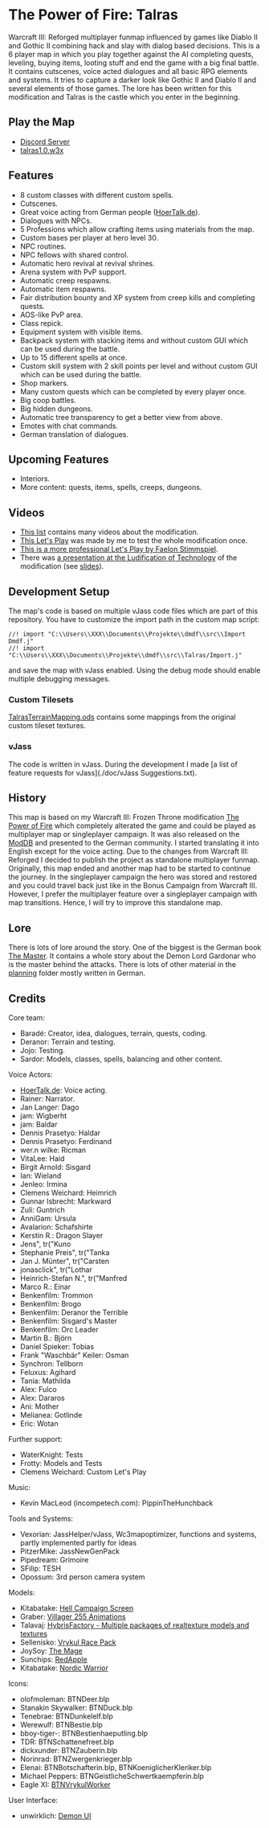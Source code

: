 # The Power of Fire: Talras

Warcraft III: Reforged multiplayer funmap influenced by games like Diablo II and Gothic II combining hack and slay with dialog based decisions. 
This is a 6 player map in which you play together against the AI completing quests, leveling, buying items, looting stuff and end the game with a big final battle.
It contains cutscenes, voice acted dialogues and all basic RPG elements and systems.
It tries to capture a darker look like Gothic II and Diablo II and several elements of those games.
The lore has been written for this modification and Talras is the castle which you enter in the beginning.

## Play the Map

* [Discord Server](https://discord.gg/nNPg6SqdMy)
* [talras1.0.w3x](./talras1.0.w3x)

## Features

* 8 custom classes with different custom spells.
* Cutscenes.
* Great voice acting from German people ([HoerTalk.de](https://www.hoer-talk.de/threads/beendet-rollenspiel-mod-sucht-sprecher.22379/)).
* Dialogues with NPCs.
* 5 Professions which allow crafting items using materials from the map.
* Custom bases per player at hero level 30.
* NPC routines.
* NPC fellows with shared control.
* Automatic hero revival at revival shrines.
* Arena system with PvP support.
* Automatic creep respawns.
* Automatic item respawns.
* Fair distribution bounty and XP system from creep kills and completing quests.
* AOS-like PvP area.
* Class repick.
* Equipment system with visible items.
* Backpack system with stacking items and without custom GUI which can be used during the battle.
* Up to 15 different spells at once.
* Custom skill system with 2 skill points per level and without custom GUI which can be used during the battle.
* Shop markers.
* Many custom quests which can be completed by every player once.
* Big coop battles.
* Big hidden dungeons.
* Automatic tree transparency to get a better view from above.
* Emotes with chat commands.
* German translation of dialogues.

## Upcoming Features

* Interiors.
* More content: quests, items, spells, creeps, dungeons.

## Videos

* [This list](https://www.youtube.com/watch?v=u5YKdMws0tQ&list=PLmfeGbBvSVGCDyp2bHGmHrhdJWN9TQLCn) contains many videos about the modification.
* [This Let's Play](https://www.youtube.com/watch?v=z1mLXBc3jRE&list=PLmfeGbBvSVGCRbNKSk3QOh1v09h6YFyxU) was made by me to test the whole modification once.
* [This is a more professional Let's Play by Faelon Stimmspiel](https://www.youtube.com/watch?v=uTruE__ia8A&list=PLiUdDzmlSLTQl7a16tASao2Z50EcwJx_G).
* There was [a presentation at the Ludification of Technology](https://www.youtube.com/watch?v=5hKgrxsNEKI&list=PLmfeGbBvSVGAtuvYlXykmbaPMaTIxkuRX) of the modification (see [slides](./doc/presentation.pdf)).

## Development Setup

The map's code is based on multiple vJass code files which are part of this repository.
You have to customize the import path in the custom map script:

```
//! import "C:\\Users\\XXX\\Documents\\Projekte\\dmdf\\src\\Import Dmdf.j"
//! import "C:\\Users\\XXX\\Documents\\Projekte\\dmdf\\src\\Talras/Import.j"
```

and save the map with vJass enabled.
Using the debug mode should enable multiple debugging messages.

### Custom Tilesets

[TalrasTerrainMapping.ods](./TalrasTerrainMapping.ods) contains some mappings from the original custom tileset textures.

### vJass

The code is written in vJass. During the development I made [a list of feature requests for vJass](./doc/vJass Suggestions.txt).

## History

This map is based on my Warcraft III: Frozen Throne modification [The Power of Fire](https://github.com/tdauth/dmdf) which completely alterated the game and could be played as multiplayer map or singleplayer campaign.
It was also released on the [ModDB](https://www.moddb.com/mods/warcraft-iii-the-power-of-fire) and presented to the German community.
I started translating it into English except for the voice acting.
Due to the changes from Warcraft III: Reforged I decided to publish the project as standalone multiplayer funmap.
Originally, this map ended and another map had to be started to continue the journey.
In the singleplayer campaign the hero was stored and restored and you could travel back just like in the Bonus Campaign from Warcraft III.
However, I prefer the multiplayer feature over a singleplayer campaign with map transitions.
Hence, I will try to improve this standalone map.

## Lore

There is lots of lore around the story.
One of the biggest is the German book [The Master](./doc/Planung/Hintergrunddefinition/Mythen/Bücher/Band%201%20-%20Der%20Meister.odt).
It contains a whole story about the Demon Lord Gardonar who is the master behind the attacks.
There is lots of other material in the [planning](./doc/Planung) folder mostly written in German.

## Credits

Core team:

* Baradé: Creator, idea, dialogues, terrain, quests, coding.
* Deranor: Terrain and testing.
* Jojo: Testing.
* Sardor: Models, classes, spells, balancing and other content.

Voice Actors:

* [HoerTalk.de](https://www.hoer-talk.de/threads/beendet-rollenspiel-mod-sucht-sprecher.22379/): Voice acting.
* Rainer: Narrator.
* Jan Langer: Dago
* jam: Wigberht
* jam: Baldar
* Dennis Prasetyo: Haldar
* Dennis Prasetyo: Ferdinand
* wer.n wilke: Ricman
* VitaLee: Haid
* Birgit Arnold: Sisgard
* Ian: Wieland
* Jenleo: Irmina
* Clemens Weichard: Heimrich
* Gunnar Isbrecht: Markward
* Zuli: Guntrich
* AnniGam: Ursula
* Avalarion: Schafshirte
* Kerstin R.: Dragon Slayer
* Jens", tr("Kuno
* Stephanie Preis", tr("Tanka
* Jan J. Münter", tr("Carsten
* jonasclick", tr("Lothar
* Heinrich-Stefan N.", tr("Manfred
* Marco R.: Einar
* Benkenfilm: Trommon
* Benkenfilm: Brogo
* Benkenfilm: Deranor the Terrible
* Benkenfilm: Sisgard's Master
* Benkenfilm: Orc Leader
* Martin B.: Björn
* Daniel Spieker: Tobias
* Frank \"Waschbär\" Keiler: Osman
* Synchron: Tellborn
* Feluxus: Agihard
* Tania: Mathilda
* Alex: Fulco
* Alex: Dararos
* Ani: Mother
* Melianea: Gotlinde
* Eric: Wotan

Further support:


* WaterKnight: Tests
* Frotty: Models and Tests
* Clemens Weichard: Custom Let's Play

Music:

* Kevin MacLeod (incompetech.com): PippinTheHunchback

Tools and Systems:

* Vexorian: JassHelper/vJass, Wc3mapoptimizer, functions and systems, partly implemented partly for ideas
* PitzerMike: JassNewGenPack
* Pipedream: Grimoire
* SFilip: TESH
* Opossum: 3rd person camera system

Models:

* Kitabatake: [Hell Campaign Screen](https://www.hiveworkshop.com/threads/hell-campaign-screen.121022/#resource-26801)
* Graber: [Villager 255 Animations](https://www.hiveworkshop.com/threads/villager-255-animations.192204/)
* Talavaj: [HybrisFactory - Multiple packages of realtexture models and textures](http://www.hiveworkshop.com/threads/hybrisfactory-terraining-and-mapping-resources.238310/)
* Sellenisko: [Vrykul Race Pack](http://www.hiveworkshop.com/threads/vrykul-race-pack.241083/)
* JoySoy: [The Mage](https://www.hiveworkshop.com/threads/the-mage.293180/)
* Sunchips: [RedApple](https://www.hiveworkshop.com/threads/redapple.223180/)
* Kitabatake: [Nordic Warrior](https://www.hiveworkshop.com/threads/nordic-warrior.88724/)

Icons:

* olofmoleman: BTNDeer.blp
* Stanakin Skywalker: BTNDuck.blp
* Tenebrae: BTNDunkelelf.blp
* Werewulf: BTNBestie.blp
* bboy-tiger-: BTNBestienhaeputling.blp
* TDR: BTNSchattenefreet.blp
* dickxunder: BTNZauberin.blp
* Norinrad: BTNZwergenkrieger.blp
* Elenai: BTNBotschafterin.blp, BTNKoeniglicherKleriker.blp
* Michael Peppers: BTNGeistlicheSchwertkaempferin.blp
* Eagle XI: [BTNVrykulWorker](https://www.hiveworkshop.com/threads/btnvrykulworker.272398/)

User Interface:

* unwirklich: [Demon UI](http://www.wc3c.net/showthread.php?t=93713)